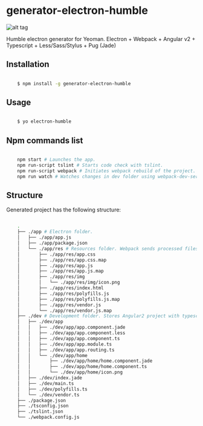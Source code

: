 # generator-electron-humble

![alt tag](https://raw.githubusercontent.com/bakharevpavel/generator-electron-humble/master/generators/app/templates/dev/app/home/icon.png)

Humble electron generator for Yeoman. Electron + Webpack + Angular v2 + Typescript + Less/Sass/Stylus + Pug (Jade)

## Installation

```sh

	$ npm install -g generator-electron-humble

```

## Usage

```sh

	$ yo electron-humble

```

## Npm commands list

```sh

	npm start # Launches the app.
	npm run-script tslint # Starts code check with tslint.
	npm run-script webpack # Initiates webpack rebuild of the project.
	npm run watch # Watches changes in dev folder using webpack-dev-server.

```

## Structure

Generated project has the following structure:

```sh

	.
	├── ./app # Electron folder.
	│   ├── ./app/app.js
	│   ├── ./app/package.json
	│   └── ./app/res # Resources folder. Webpack sends processed files here.
	│       ├── ./app/res/app.css
	│       ├── ./app/res/app.css.map
	│       ├── ./app/res/app.js
	│       ├── ./app/res/app.js.map
	│       ├── ./app/res/img
	│       │   └── ./app/res/img/icon.png
	│       ├── ./app/res/index.html
	│       ├── ./app/res/polyfills.js
	│       ├── ./app/res/polyfills.js.map
	│       ├── ./app/res/vendor.js
	│       └── ./app/res/vendor.js.map
	├── ./dev # Development folder. Stores Angular2 project with typescript, jade and less/sass/stylus files.
	│   ├── ./dev/app
	│   │   ├── ./dev/app/app.component.jade
	│   │   ├── ./dev/app/app.component.less
	│   │   ├── ./dev/app/app.component.ts
	│   │   ├── ./dev/app/app.module.ts
	│   │   ├── ./dev/app/app.routing.ts
	│   │   └── ./dev/app/home
	│   │       ├── ./dev/app/home/home.component.jade
	│   │       ├── ./dev/app/home/home.component.ts
	│   │       └── ./dev/app/home/icon.png
	│   ├── ./dev/index.jade
	│   ├── ./dev/main.ts
	│   ├── ./dev/polyfills.ts
	│   └── ./dev/vendor.ts
	├── ./package.json
	├── ./tsconfig.json
	├── ./tslint.json
	└── ./webpack.config.js

```